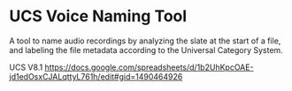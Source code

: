# UCS Voice Naming Tool
A tool to name audio recordings by analyzing the slate at the start of a file, and labeling the file metadata according to the Universal Category System.

UCS V8.1
https://docs.google.com/spreadsheets/d/1b2UhKpcOAE-jd1edOsxCJALqttyL761h/edit#gid=1490464926
 